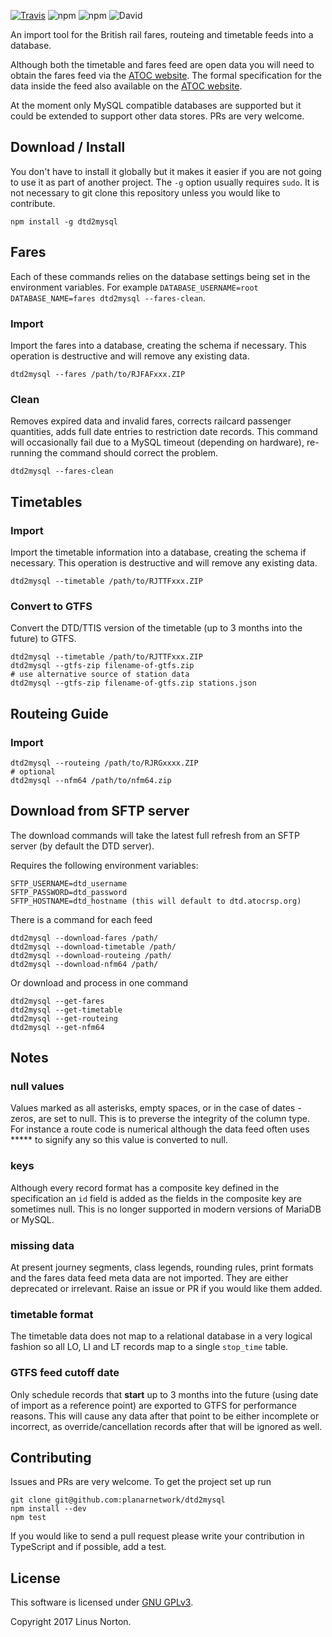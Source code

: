 
[![Travis](https://img.shields.io/travis/planarnetwork/dtd2mysql.svg?style=flat-square)](https://travis-ci.org/planarnetwork/dtd2mysql) ![npm](https://img.shields.io/npm/v/dtd2mysql.svg?style=flat-square) ![npm](https://img.shields.io/npm/dw/dtd2mysql.svg?style=flat-square) 
![David](https://img.shields.io/david/planarnetwork/dtd2mysql.svg?style=flat-square)




An import tool for the British rail fares, routeing and timetable feeds into a database.

Although both the timetable and fares feed are open data you will need to obtain the fares feed via the [ATOC website](http://data.atoc.org/fares-data). The formal specification for the data inside the feed also available on the [ATOC website](http://data.atoc.org/sites/all/themes/atoc/files/SP0035.pdf).

At the moment only MySQL compatible databases are supported but it could be extended to support other data stores. PRs are very welcome.

## Download / Install

You don't have to install it globally but it makes it easier if you are not going to use it as part of another project. The `-g` option usually requires `sudo`. It is not necessary to git clone this repository unless you would like to contribute.

```
npm install -g dtd2mysql
```

## Fares 

Each of these commands relies on the database settings being set in the environment variables. For example `DATABASE_USERNAME=root DATABASE_NAME=fares dtd2mysql --fares-clean`.

### Import

Import the fares into a database, creating the schema if necessary. This operation is destructive and will remove any existing data.

```
dtd2mysql --fares /path/to/RJFAFxxx.ZIP
```
### Clean 

Removes expired data and invalid fares, corrects railcard passenger quantities, adds full date entries to restriction date records. This command will occasionally fail due to a MySQL timeout (depending on hardware), re-running the command should correct the problem.

```
dtd2mysql --fares-clean
```
## Timetables
### Import

Import the timetable information into a database, creating the schema if necessary. This operation is destructive and will remove any existing data.

```
dtd2mysql --timetable /path/to/RJTTFxxx.ZIP
```

### Convert to GTFS

Convert the DTD/TTIS version of the timetable (up to 3 months into the future) to GTFS. 

```
dtd2mysql --timetable /path/to/RJTTFxxx.ZIP
dtd2mysql --gtfs-zip filename-of-gtfs.zip
# use alternative source of station data
dtd2mysql --gtfs-zip filename-of-gtfs.zip stations.json
```

## Routeing Guide
### Import
```
dtd2mysql --routeing /path/to/RJRGxxxx.ZIP
# optional
dtd2mysql --nfm64 /path/to/nfm64.zip 
```

## Download from SFTP server

The download commands will take the latest full refresh from an SFTP server (by default the DTD server).

Requires the following environment variables:

```
SFTP_USERNAME=dtd_username
SFTP_PASSWORD=dtd_password
SFTP_HOSTNAME=dtd_hostname (this will default to dtd.atocrsp.org)
```

There is a command for each feed

```
dtd2mysql --download-fares /path/
dtd2mysql --download-timetable /path/
dtd2mysql --download-routeing /path/
dtd2mysql --download-nfm64 /path/
```

Or download and process in one command

```
dtd2mysql --get-fares
dtd2mysql --get-timetable
dtd2mysql --get-routeing
dtd2mysql --get-nfm64
```

## Notes
### null values

Values marked as all asterisks, empty spaces, or in the case of dates - zeros, are set to null. This is to preverse the integrity of the column type. For instance a route code is numerical although the data feed often uses ***** to signify any so this value is converted to null. 

### keys
Although every record format has a composite key defined in the specification an `id` field is added as the fields in the composite key are sometimes null. This is no longer supported in modern versions of MariaDB or MySQL.

### missing data
At present journey segments, class legends, rounding rules, print formats  and the fares data feed meta data are not imported. They are either deprecated or irrelevant. Raise an issue or PR if you would like them added.

### timetable format

The timetable data does not map to a relational database in a very logical fashion so all LO, LI and LT records map to a single `stop_time` table.

### GTFS feed cutoff date

Only schedule records that **start** up to 3 months into the future (using date of import as a reference point) are exported to GTFS for performance reasons.
This will cause any data after that point to be either incomplete or incorrect, as override/cancellation records after that will be ignored as well.

## Contributing

Issues and PRs are very welcome. To get the project set up run

```
git clone git@github.com:planarnetwork/dtd2mysql
npm install --dev
npm test
```

If you would like to send a pull request please write your contribution in TypeScript and if possible, add a test.

## License

This software is licensed under [GNU GPLv3](https://www.gnu.org/licenses/gpl-3.0.en.html).

Copyright 2017 Linus Norton.
